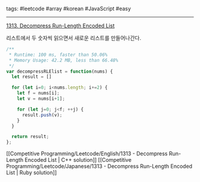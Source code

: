 tags: #leetcode #array #korean #JavaScript #easy

<hr />

[1313. Decompress Run-Length Encoded List](https://leetcode.com/problems/decompress-run-length-encoded-list/)

리스트에서 두 숫자씩 읽으면서 새로운 리스트를 만들어나간다.

```js
/**
 * Runtime: 100 ms, faster than 50.06%
 * Memory Usage: 42.2 MB, less than 66.48%
 */
var decompressRLElist = function(nums) {
  let result = []

  for (let i=0; i<nums.length; i+=2) {
    let f = nums[i];
    let v = nums[i+1];

    for (let j=0; j<f; ++j) {
      result.push(v);
    }
  }

  return result;
};
```

[[Competitive Programming/Leetcode/English/1313 - Decompress Run-Length Encoded List | C++ solution]]
[[Competitive Programming/Leetcode/Japanese/1313 - Decompress Run-Length Encoded List | Ruby solution]]